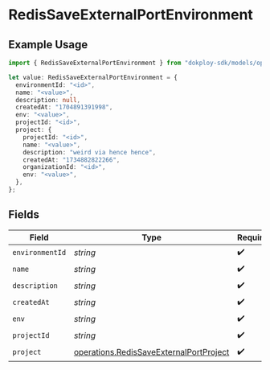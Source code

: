 # RedisSaveExternalPortEnvironment

## Example Usage

```typescript
import { RedisSaveExternalPortEnvironment } from "dokploy-sdk/models/operations";

let value: RedisSaveExternalPortEnvironment = {
  environmentId: "<id>",
  name: "<value>",
  description: null,
  createdAt: "1704891391998",
  env: "<value>",
  projectId: "<id>",
  project: {
    projectId: "<id>",
    name: "<value>",
    description: "weird via hence hence",
    createdAt: "1734882822266",
    organizationId: "<id>",
    env: "<value>",
  },
};
```

## Fields

| Field                                                                                              | Type                                                                                               | Required                                                                                           | Description                                                                                        |
| -------------------------------------------------------------------------------------------------- | -------------------------------------------------------------------------------------------------- | -------------------------------------------------------------------------------------------------- | -------------------------------------------------------------------------------------------------- |
| `environmentId`                                                                                    | *string*                                                                                           | :heavy_check_mark:                                                                                 | N/A                                                                                                |
| `name`                                                                                             | *string*                                                                                           | :heavy_check_mark:                                                                                 | N/A                                                                                                |
| `description`                                                                                      | *string*                                                                                           | :heavy_check_mark:                                                                                 | N/A                                                                                                |
| `createdAt`                                                                                        | *string*                                                                                           | :heavy_check_mark:                                                                                 | N/A                                                                                                |
| `env`                                                                                              | *string*                                                                                           | :heavy_check_mark:                                                                                 | N/A                                                                                                |
| `projectId`                                                                                        | *string*                                                                                           | :heavy_check_mark:                                                                                 | N/A                                                                                                |
| `project`                                                                                          | [operations.RedisSaveExternalPortProject](../../models/operations/redissaveexternalportproject.md) | :heavy_check_mark:                                                                                 | N/A                                                                                                |
